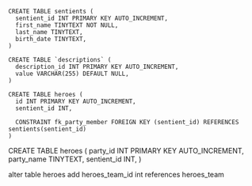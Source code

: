 ```
CREATE TABLE sentients (
  sentient_id INT PRIMARY KEY AUTO_INCREMENT,
  first_name TINYTEXT NOT NULL,
  last_name TINYTEXT,
  birth_date TINYTEXT,
)
```

```
CREATE TABLE `descriptions` (
  description_id INT PRIMARY KEY AUTO_INCREMENT,
  value VARCHAR(255) DEFAULT NULL,
)
```

```
CREATE TABLE heroes (
  id INT PRIMARY KEY AUTO_INCREMENT,
  sentient_id INT,

  CONSTRAINT fk_party_member FOREIGN KEY (sentient_id) REFERENCES sentients(sentient_id)
)
```

CREATE TABLE heroes (
party_id INT PRIMARY KEY AUTO_INCREMENT,
party_name TINYTEXT,
sentient_id INT,
)

alter table heroes
add 
heroes_team_id int references heroes_team